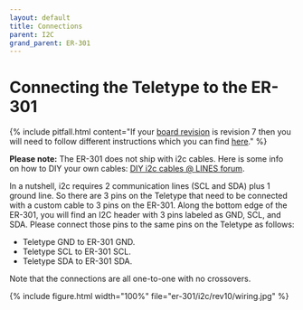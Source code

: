 ```yaml
---
layout: default
title: Connections
parent: I2C
grand_parent: ER-301
---
```


# Connecting the Teletype to the ER-301 

{% include pitfall.html
content="If your [board revision](../revisions) is revision 7 then you will need to follow different instructions which you can find [here](connections-rev7)."
%}

**Please note:** The ER-301 does not ship with i2c cables.  Here is some info on how to DIY your own cables: [DIY i2c cables @ LINES forum](https://llllllll.co/t/diy-i2c-cables/12833?u=odevices).

In a nutshell, i2c requires 2 communication lines (SCL and SDA) plus 1 ground line.  So there are 3 pins on the Teletype that need to be connected with a custom cable to 3 pins on the ER-301.  Along the bottom edge of the ER-301, you will find an I2C header with 3 pins labeled as GND, SCL, and SDA.  Please connect those pins to the same pins on the Teletype as follows:

* Teletype GND to ER-301 GND.
* Teletype SCL to ER-301 SCL.
* Teletype SDA to ER-301 SDA.

Note that the connections are all one-to-one with no crossovers.

{% include figure.html
width="100%"
file="er-301/i2c/rev10/wiring.jpg"
%}
